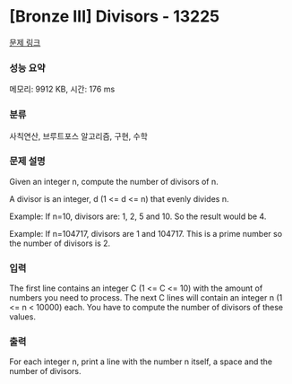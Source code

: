 # [Bronze III] Divisors - 13225 

[문제 링크](https://www.acmicpc.net/problem/13225) 

### 성능 요약

메모리: 9912 KB, 시간: 176 ms

### 분류

사칙연산, 브루트포스 알고리즘, 구현, 수학

### 문제 설명

<p>Given an integer n, compute the number of divisors of n.</p>

<p>A divisor is an integer, d (1 <= d <= n) that evenly divides n.</p>

<p>Example: If n=10, divisors are: 1, 2, 5 and 10. So the result would be 4.</p>

<p>Example: If n=104717, divisors are 1 and 104717. This is a prime number so the number of divisors is 2.</p>

### 입력 

 <p>The first line contains an integer C (1 <= C <= 10) with the amount of numbers you need to process. The next C lines will contain an integer n (1 <= n < 10000) each. You have to compute the number of divisors of these values.</p>

### 출력 

 <p>For each integer n, print a line with the number n itself, a space and the number of divisors.</p>

